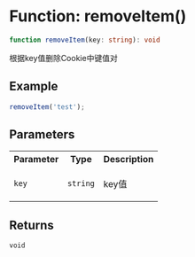 # Function: removeItem()

```ts
function removeItem(key: string): void
```

根据key值删除Cookie中键值对

## Example

```ts
removeItem('test');
```

## Parameters

<table>
<tr>
<th>Parameter</th>
<th>Type</th>
<th>Description</th>
</tr>
<tr>
<td>

`key`

</td>
<td>

`string`

</td>
<td>

key值

</td>
</tr>
</table>

## Returns

`void`
